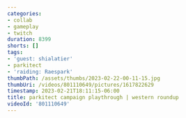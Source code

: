 ```yaml
---
categories:
- collab
- gameplay
- twitch
duration: 8399
shorts: []
tags:
- 'guest: shialatier'
- parkitect
- 'raiding: Raespark'
thumbPath: /assets/thumbs/2023-02-22-00-11-15.jpg
thumbUri: /videos/801110649/pictures/1617822629
timestamp: 2023-02-21T18:11:15-06:00
title: parkitect campaign playthrough | western roundup
videoId: '801110649'
---
```

